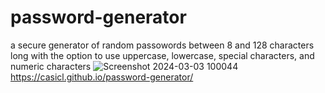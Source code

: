 # password-generator
a secure generator of random passowords between 8 and 128 characters long with the option to use uppercase, lowercase, special characters, and numeric characters
![Screenshot 2024-03-03 100044](https://github.com/casicl/password-generator/assets/158116041/ea118672-a2a0-4495-995e-31443935b154)
https://casicl.github.io/password-generator/
